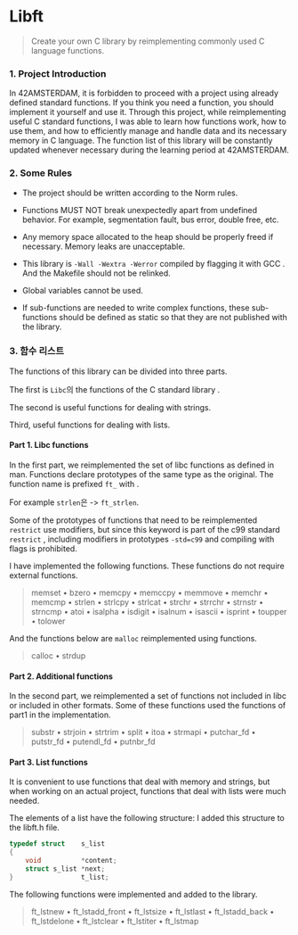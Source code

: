 # Libft

> Create your own C library by reimplementing commonly used C language functions.

### 1. Project Introduction

In 42AMSTERDAM, it is forbidden to proceed with a project using already defined standard functions. If you think you need a function, you should implement it yourself and use it. Through this project, while reimplementing useful C standard functions, I was able to learn how functions work, how to use them, and how to efficiently manage and handle data and its necessary memory in C language. The function list of this library will be constantly updated whenever necessary during the learning period at 42AMSTERDAM.

### 2. Some Rules

- The project should be written according to the Norm rules.

- Functions MUST NOT break unexpectedly apart from undefined behavior. For example, segmentation fault, bus error, double free, etc.

- Any memory space allocated to the heap should be properly freed if necessary. Memory leaks are unacceptable.

- This library is `-Wall -Wextra -Werror` compiled by flagging it with GCC . And the Makefile should not be relinked.

- Global variables cannot be used.

- If sub-functions are needed to write complex functions, these sub-functions should be defined as static so that they are not published with the library.

### 3. 함수 리스트

The functions of this library can be divided into three parts.

The first is `Libc`의 the functions of the C standard library .

The second is useful functions for dealing with strings.

Third, useful functions for dealing with lists.



#### Part 1. Libc functions

In the first part, we reimplemented the set of libc functions as defined in man. Functions declare prototypes of the same type as the original. The function name is prefixed `ft_` with .

For example `strlen`은 -> `ft_strlen`.

Some of the prototypes of functions that need to be reimplemented `restrict` use modifiers, but since this keyword is part of the c99 standard `restrict` , including modifiers in prototypes `-std=c99` and compiling with flags is prohibited.

I have implemented the following functions. These functions do not require external functions.

> memset • bzero • memcpy • memccpy • memmove • memchr • memcmp • strlen • strlcpy • strlcat • strchr • strrchr • strnstr • strncmp • atoi • isalpha • isdigit • isalnum • isascii • isprint • toupper • tolower

And the functions below are `malloc` reimplemented using functions.

> calloc • strdup



#### Part 2. Additional functions

In the second part, we reimplemented a set of functions not included in libc or included in other formats. Some of these functions used the functions of part1 in the implementation.

> substr • strjoin • strtrim • split • itoa • strmapi • putchar_fd • putstr_fd • putendl_fd • putnbr_fd



#### Part 3. List functions

It is convenient to use functions that deal with memory and strings, but when working on an actual project, functions that deal with lists were much needed.

The elements of a list have the following structure: I added this structure to the libft.h file.

```c
typedef struct    s_list 
{ 
    void          *content; 
    struct s_list *next; 
}                 t_list;
```

The following functions were implemented and added to the library.

> ft_lstnew • ft_lstadd_front • ft_lstsize • ft_lstlast • ft_lstadd_back • ft_lstdelone • ft_lstclear • ft_lstiter • ft_lstmap
